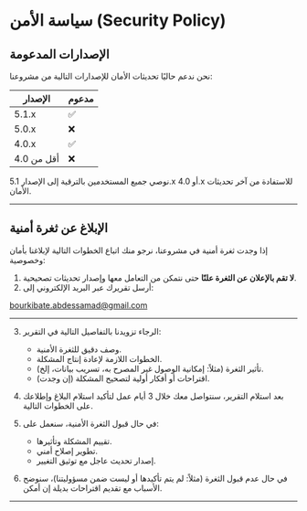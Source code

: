 # سياسة الأمن (Security Policy)

## الإصدارات المدعومة

نحن ندعم حاليًا تحديثات الأمان للإصدارات التالية من مشروعنا:

| الإصدار    | مدعوم |
|------------|--------|
| 5.1.x      | ✅     |
| 5.0.x      | ❌     |
| 4.0.x      | ✅     |
| أقل من 4.0 | ❌     |

نوصي جميع المستخدمين بالترقية إلى الإصدار 5.1.x أو 4.0.x للاستفادة من آخر تحديثات الأمان.

---

## الإبلاغ عن ثغرة أمنية

إذا وجدت ثغرة أمنية في مشروعنا، نرجو منك اتباع الخطوات التالية لإبلاغنا بأمان وخصوصية:

1. **لا تقم بالإعلان عن الثغرة علنًا** حتى نتمكن من التعامل معها وإصدار تحديثات تصحيحية.
2. أرسل تقريرك عبر البريد الإلكتروني إلى:

bourkibate.abdessamad@gmail.com

---

3. الرجاء تزويدنا بالتفاصيل التالية في التقرير:
   - وصف دقيق للثغرة الأمنية.
   - الخطوات اللازمة لإعادة إنتاج المشكلة.
   - تأثير الثغرة (مثلاً: إمكانية الوصول غير المصرح به، تسريب بيانات، إلخ).
   - اقتراحات أو أفكار أولية لتصحيح المشكلة (إن وجدت).

4. بعد استلام التقرير، سنتواصل معك خلال 3 أيام عمل لتأكيد استلام البلاغ وإطلاعك على الخطوات التالية.

5. في حال قبول الثغرة الأمنية، سنعمل على:
   - تقييم المشكلة وتأثيرها.
   - تطوير إصلاح أمني.
   - إصدار تحديث عاجل مع توثيق التغيير.

6. في حال عدم قبول الثغرة (مثلاً: لم يتم تأكيدها أو ليست ضمن مسؤوليتنا)، سنوضح الأسباب مع تقديم اقتراحات بديلة إن أمكن.

---
